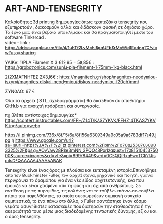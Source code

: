 # ART-AND-TENSEGRITY
Καλαίσθητες 3d printing δημιουργίες όπως τραπεζάκια tensegrity που εξυπηρετούν , διακοσμούν αλλά και διδάσκουν φυσική σε δημόσιο χώρο. Το έργο μας είναι βέβαια υπο κλίμακα και θα πραγματοποιηθεί μέσω του software Τinkercad .  
video - link : https://drive.google.com/file/d/1uhTf2LvMchi5pqUFbSrMcWid1Eedng7C/view?usp=sharing


ΥΛΙΚΑ: 
1)PLA Filament X 3 €19,95 = 59,85€  : https://grobotronics.com/sunlu-pla-filament-1-75mm-1kg-black.html

2)2ΧΜΑΓΝΗΤΕΣ   2Χ3,16€ :  https://magnitech.gr/shop/magnites-neodymiou-isxyroi/magnites-diskoi-neodymiou/diskos-neodymiou-f20ch7mm/

ΣΥΝΟΛΟ: 67 € 

Όλα τα αρχεία ( STL, σχεδιαγράμματα) θα διατεθούν σε αποθετήριο GitHub για ανοιχτή πρόσβαση και συνεργασία.

πχ βλέπε αντίστοιχες δημιουργίες* 
https://content.instructables.com/FFH/Z14T/KAS7YKVK/FFHZ14TKAS7YKVK.jpg?auto=webp

https://i.pinimg.com/736x/8f/15/6a/8f156a6309349a9c05a9a6783df17a49.jpg   ή    https://www.google.com/url?sa=i&url=https%3A%2F%2Fpt.pinterest.com%2Fpin%2F670825307030903325%2F&psig=AOvVaw28R8e3mNN_3PQQ48Pxrlzq&ust=1738151045375000&source=images&cd=vfe&opi=89978449&ved=0CBQQjRxqFwoTCIiVlJismIsDFQAAAAAdAAAAABAK

Tensegrity είναι ένας όρος με πλούσια και εκτεταμένη ιστορία.Επινοήθηκε από τον Buckminster Fuller, τον αρχιτέκτονα, μηχανικό και ποιητή, για να περιγράψει το όραμά του για ένα νέο είδος αρχιτεκτονικής, ένα που έμοιαζε να είναι χτισμένο από τη φύση και όχι από ανθρώπους. 
Σε αντίθεση με τις πυραμίδες, τις κολόνες και τα τούβλα-επάνω-σε-τούβλα κτίρια του παρελθόντος, τα οποία συσσωρεύουν συμπαγή στοιχεία συμπιεστικά, το ένα πάνω στο άλλο, ο Fuller φαντάστηκε έναν κόσμο γεμάτο ασυνήθιστες κατασκευές που διατηρούν την σταθερότητα ή την ακεραιότητά τους μέσω μιας διαδεδομένης τεντωτικής δύναμης, εξ ου και ο όρος tensegrity.
